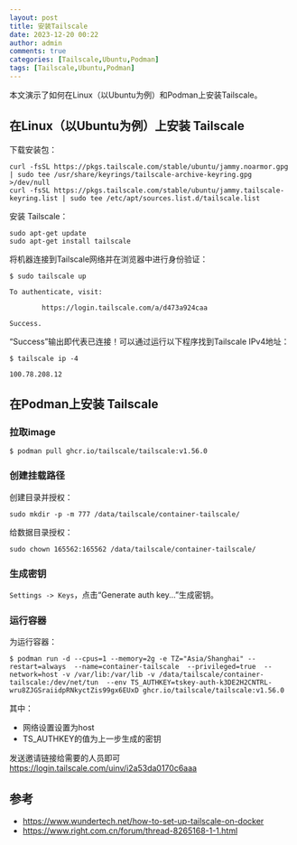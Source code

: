 ```yaml
---
layout: post
title: 安装Tailscale
date: 2023-12-20 00:22
author: admin
comments: true
categories: [Tailscale,Ubuntu,Podman]
tags: [Tailscale,Ubuntu,Podman]
---
```



本文演示了如何在Linux（以Ubuntu为例）和Podman上安装Tailscale。

<!-- more -->


## 在Linux（以Ubuntu为例）上安装 Tailscale 

下载安装包：

```
curl -fsSL https://pkgs.tailscale.com/stable/ubuntu/jammy.noarmor.gpg | sudo tee /usr/share/keyrings/tailscale-archive-keyring.gpg >/dev/null
curl -fsSL https://pkgs.tailscale.com/stable/ubuntu/jammy.tailscale-keyring.list | sudo tee /etc/apt/sources.list.d/tailscale.list
```


安装 Tailscale：


```
sudo apt-get update
sudo apt-get install tailscale
```



将机器连接到Tailscale网络并在浏览器中进行身份验证：

```
$ sudo tailscale up

To authenticate, visit:

        https://login.tailscale.com/a/d473a924caa

Success.
```

“Success”输出即代表已连接！可以通过运行以下程序找到Tailscale IPv4地址：


```
$ tailscale ip -4

100.78.208.12
```

## 在Podman上安装 Tailscale 

### 拉取image

```
$ podman pull ghcr.io/tailscale/tailscale:v1.56.0
```





### 创建挂载路径


创建目录并授权：

```
sudo mkdir -p -m 777 /data/tailscale/container-tailscale/
```


给数据目录授权：


```
sudo chown 165562:165562 /data/tailscale/container-tailscale/
```


### 生成密钥


`Settings -> Keys`，点击“Generate auth key…”生成密钥。




### 运行容器

为运行容器：


```
$ podman run -d --cpus=1 --memory=2g -e TZ="Asia/Shanghai" --restart=always  --name=container-tailscale  --privileged=true  --network=host -v /var/lib:/var/lib -v /data/tailscale/container-tailscale:/dev/net/tun  --env TS_AUTHKEY=tskey-auth-k3DE2H2CNTRL-wru8ZJGSraiidpRNkyctZis99gx6EUxD ghcr.io/tailscale/tailscale:v1.56.0
```

其中：

* 网络设置设置为host
* TS_AUTHKEY的值为上一步生成的密钥

发送邀请链接给需要的人员即可<https://login.tailscale.com/uinv/i2a53da0170c6aaa>


## 参考

* <https://www.wundertech.net/how-to-set-up-tailscale-on-docker>
* <https://www.right.com.cn/forum/thread-8265168-1-1.html>